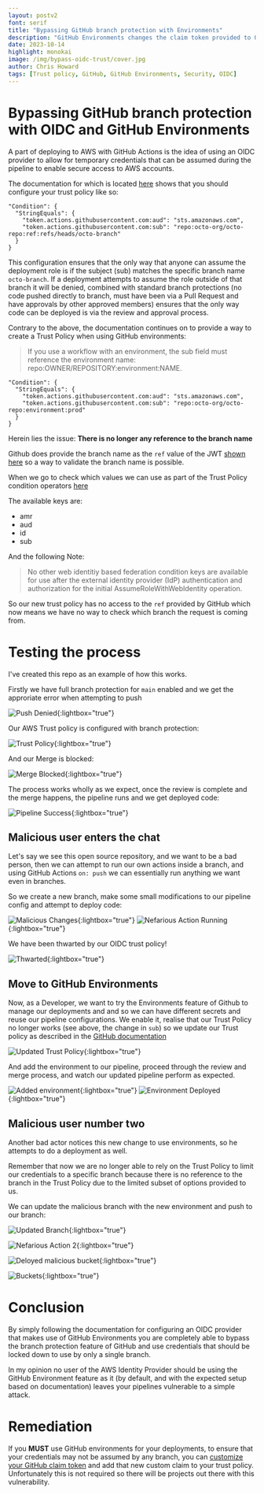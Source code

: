 ```yaml
---
layout: postv2
font: serif
title: "Bypassing GitHub branch protection with Environments"
description: "GitHub Environments changes the claim token provided to OIDC Providers and removes the Branch name from the Subject, this allows a user to authenticate via any branch"
date: 2023-10-14
highlight: monokai
image: /img/bypass-oidc-trust/cover.jpg
author: Chris Howard
tags: [Trust policy, GitHub, GitHub Environments, Security, OIDC]
---
```


# Bypassing GitHub branch protection with OIDC and GitHub Environments

A part of deploying to AWS with GitHub Actions is the idea of using an OIDC provider to allow for temporary credentials that can be assumed during the pipeline to enable secure access to AWS accounts.

The documentation for which is located [here](https://docs.github.com/en/actions/deployment/security-hardening-your-deployments/configuring-openid-connect-in-amazon-web-services#adding-the-identity-provider-to-aws) shows that you should configure your trust policy like so:

```
"Condition": {
  "StringEquals": {
    "token.actions.githubusercontent.com:aud": "sts.amazonaws.com",
    "token.actions.githubusercontent.com:sub": "repo:octo-org/octo-repo:ref:refs/heads/octo-branch"
  }
}
```

This configuration ensures that the only way that anyone can assume the deployment role is if the subject (sub) matches the specific branch name `octo-branch`.  If a deployment attempts to assume the role outside of that branch it will be denied, combined with standard branch protections (no code pushed directly to branch, must have been via a Pull Request and have approvals by other approved members) ensures that the only way code can be deployed is via the review and approval process.

Contrary to the above, the documentation continues on to provide a way to create a Trust Policy when using GitHub environments:

> If you use a workflow with an environment, the sub field must reference the environment name: repo:OWNER/REPOSITORY:environment:NAME.
```
"Condition": {
  "StringEquals": {
    "token.actions.githubusercontent.com:aud": "sts.amazonaws.com",
    "token.actions.githubusercontent.com:sub": "repo:octo-org/octo-repo:environment:prod"
  }
}
```

Herein lies the issue: **There is no longer any reference to the branch name**

Github does provide the branch name as the `ref` value of the JWT [shown here](https://docs.github.com/en/actions/deployment/security-hardening-your-deployments/about-security-hardening-with-openid-connect#understanding-the-oidc-token) so a way to validate the branch name is possible.

When we go to check which values we can use as part of the Trust Policy condition operators [here](https://docs.aws.amazon.com/IAM/latest/UserGuide/reference_policies_iam-condition-keys.html#cross-condition-keys-wif)

The available keys are:
  
  - amr
  - aud
  - id
  - sub

And the following Note:

> No other web identitiy based federation condition keys are available for use after the external identity provider (IdP) authentication and authorization for the initial AssumeRoleWithWebIdentity operation.

So our new trust policy has no access to the `ref` provided by GitHub which now means we have no way to check which branch the request is coming from.

# Testing the process

I've created this repo as an example of how this works.

Firstly we have full branch protection for `main` enabled and we get the approriate error when attempting to push

![Push Denied](/img/bypass-oidc-trust/push-denied.png){:lightbox="true"}

Our AWS Trust policy is configured with branch protection:

![Trust Policy](/img/bypass-oidc-trust/trust-policy.png){:lightbox="true"}

And our Merge is blocked:

![Merge Blocked](/img/bypass-oidc-trust/merge-blocked.png){:lightbox="true"}

The process works wholly as we expect, once the review is complete and the merge happens, the pipeline runs and we get deployed code:

![Pipeline Success](/img/bypass-oidc-trust/pipeline-success.png){:lightbox="true"}

## Malicious user enters the chat

Let's say we see this open source repository, and we want to be a bad person, then we can attempt to run our own actions inside a branch, and using GitHub Actions `on: push` we can essentially run anything we want even in branches.

So we create a new branch, make some small modifications to our pipeline config and attempt to deploy code:

![Malicious Changes](/img/bypass-oidc-trust/malicious_changes.png){:lightbox="true"}
![Nefarious Action Running](/img/bypass-oidc-trust/nefarious_action.png){:lightbox="true"}

We have been thwarted by our OIDC trust policy!

![Thwarted](/img/bypass-oidc-trust/thwarted.png){:lightbox="true"}

## Move to GitHub Environments

Now, as a Developer, we want to try the Environments feature of Github to manage our deployments and and so we can have different secrets and reuse our pipeline configurations. We enable it, realise that our Trust Policy no longer works (see above, the change in `sub`) so we update our Trust policy as described in the [GitHub documentation](https://docs.github.com/en/actions/deployment/security-hardening-your-deployments/configuring-openid-connect-in-amazon-web-services#adding-the-identity-provider-to-aws)

![Updated Trust Policy](/img/bypass-oidc-trust/updated-trust-policy.png){:lightbox="true"}

And add the environment to our pipeline, proceed through the review and merge process, and watch our updated pipeline perform as expected.

![Added environment](/img/bypass-oidc-trust/added-environemnt.png){:lightbox="true"}
![Environment Deployed](/img/bypass-oidc-trust/environment-deploy.png){:lightbox="true"}

## Malicious user number two

Another bad actor notices this new change to use environments, so he attempts to do a deployment as well.

Remember that now we are no longer able to rely on the Trust Policy to limit our credentials to a specific branch because there is no reference to the branch in the Trust Policy due to the limited subset of options provided to us.

We can update the malicious branch with the new environment and push to our branch:

![Updated Branch](/img/bypass-oidc-trust/updated-malicious-pipeline.png){:lightbox="true"}

![Nefarious Action 2](/img/bypass-oidc-trust/nefarious-action-2.png){:lightbox="true"}

![Deloyed malicious bucket](/img/bypass-oidc-trust/deployed-malcious-bucket.png){:lightbox="true"}

![Buckets](/img/bypass-oidc-trust/buckets.png){:lightbox="true"}

# Conclusion

By simply following the documentation for configuring an OIDC provider that makes use of GitHub Environments you are completely able to bypass the branch protection feature of GitHub and use credentials that should be locked down to use by only a single branch.

In my opinion no user of the AWS Identity Provider should be using the GitHub Environment feature as it (by default, and with the expected setup based on documentation) leaves your pipelines vulnerable to a simple attack.

# Remediation

If you **MUST** use GitHub environments for your deployments, to ensure that your credentials may not be assumed by any branch, you can [customize your GitHub claim token](https://docs.github.com/en/actions/deployment/security-hardening-your-deployments/about-security-hardening-with-openid-connect#customizing-the-token-claims) and add that new custom claim to your trust policy.  Unfortunately this is not required so there will be projects out there with this vulnerability.
